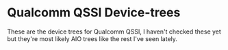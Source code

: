 # Qualcomm QSSI Device-trees
These are the device trees for Qualcomm QSSI, I haven't checked these yet but they're most likely AIO trees like the rest I've seen lately.
